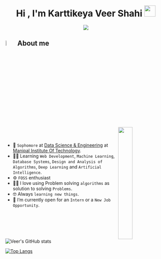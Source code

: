 <h1 align="center">Hi , I'm Karttikeya Veer Shahi <img src="https://media.giphy.com/media/hvRJCLFzcasrR4ia7z/giphy.gif" width="35"></h1>
<p align="center">
  <a href="https://github.com/DenverCoder1/readme-typing-svg"><img src="https://readme-typing-svg.herokuapp.com?font=Time+New+Roman&color=%23C8BE25&size=25&center=true&vCenter=true&width=600&height=100&lines=FOSS+admirer;CS+Enthusiast;Avid+learner;Fast+Adapter;"></a>

## <img src = "https://i.pinimg.com/originals/3f/7e/4e/3f7e4eff7c96e9fe4b8b4b1ff3f7bdb5.gif" width = 6.5%> About me

<img align="right" src="https://github.com/7oSkaaa/7oSkaaa/blob/main/Images/Right_Side.gif?raw=true" width=30%>
<br>
<br>

- :school: `Sophomore` at [Data Science & Engineering](https://manipal.edu/mit/program-list/btech/btech-data-science-and-engineering.html) at [Manipal Institute Of Technology](https://manipal.edu/mu.html).
- :student: Learning `Web Development`, `Machine Learning`, `Database Systems`, `Design and Analysis of Algorithms`, `Deep Learning` and `Artificial Intelligence`.
- :gear: `FOSS` enthusiast
- :technologist: I love using Problem solving `algorithms` as solution to solving `Problems`.
- :nerd_face: Always `learning new things`.
- :wave: I’m currently open for an `Intern` or a `New Job Opportunity`.

<br><br><br><br>

![Veer's GitHub stats](https://github-readme-stats.vercel.app/api?username=KartKernel&show_icons=true&theme=aura)

[![Top Langs](https://github-readme-stats.vercel.app/api/top-langs/?username=KartKernel&hide_progress=true&theme=aura)](https://github.com/KartKernel/github-readme-stats)
